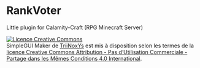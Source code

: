 # RankVoter
Little plugin for Calamity-Craft (RPG Minecraft Server)

<a rel="license" href="http://creativecommons.org/licenses/by-nc-sa/4.0/"><img alt="Licence Creative Commons" style="border-width:0" src="https://i.creativecommons.org/l/by-nc-sa/4.0/88x31.png" /></a><br /><span xmlns:dct="http://purl.org/dc/terms/" property="dct:title">SimpleGUI Maker</span> de <a xmlns:cc="http://creativecommons.org/ns#" href="https://github.com/TriiNoxYs/SimpleGUIMaker" property="cc:attributionName" rel="cc:attributionURL">TriiNoxYs</a> est mis à disposition selon les termes de la <a rel="license" href="http://creativecommons.org/licenses/by-nc-sa/4.0/">licence Creative Commons Attribution - Pas d’Utilisation Commerciale - Partage dans les Mêmes Conditions 4.0 International</a>.
